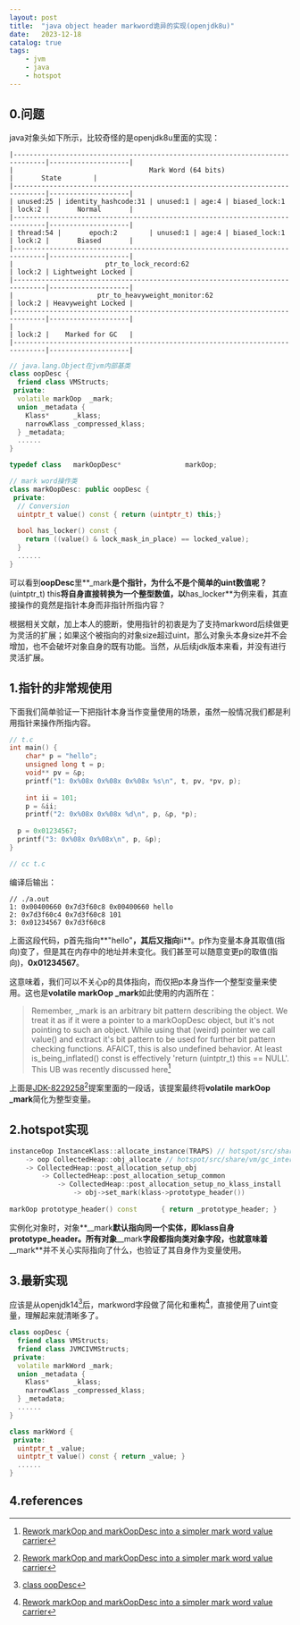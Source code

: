 ```yaml
---
layout: post
title:  "java object header markword诡异的实现(openjdk8u)"
date:   2023-12-18
catalog: true
tags:
    - jvm
    - java
    - hotspot
---
```


## 0.问题

java对象头如下所示，比较奇怪的是openjdk8u里面的实现：

```asciiarmor
|------------------------------------------------------------------------------|--------------------|
|                                  Mark Word (64 bits)                         |       State        |
|------------------------------------------------------------------------------|--------------------|
| unused:25 | identity_hashcode:31 | unused:1 | age:4 | biased_lock:1 | lock:2 |       Normal       |
|------------------------------------------------------------------------------|--------------------|
| thread:54 |       epoch:2        | unused:1 | age:4 | biased_lock:1 | lock:2 |       Biased       |
|------------------------------------------------------------------------------|--------------------|
|                       ptr_to_lock_record:62                         | lock:2 | Lightweight Locked |
|------------------------------------------------------------------------------|--------------------|
|                     ptr_to_heavyweight_monitor:62                   | lock:2 | Heavyweight Locked |
|------------------------------------------------------------------------------|--------------------|
|                                                                     | lock:2 |    Marked for GC   |
|------------------------------------------------------------------------------|--------------------|
```

```c++
// java.lang.Object在jvm内部基类
class oopDesc {
  friend class VMStructs;
 private:
  volatile markOop  _mark;
  union _metadata {
    Klass*      _klass;
    narrowKlass _compressed_klass;
  } _metadata;
  ......
}

typedef class   markOopDesc*                markOop;

// mark word操作类
class markOopDesc: public oopDesc {
 private:
  // Conversion
  uintptr_t value() const { return (uintptr_t) this;}
 
  bool has_locker() const {
    return ((value() & lock_mask_in_place) == locked_value);
  }
  ......
}
```

可以看到**oopDesc**里**_mark**是个指针，为什么不是个简单的uint数值呢？**(uintptr_t) this**将自身直接转换为一个整型数值，以**has_locker**为例来看，其直接操作的竟然是指针本身而非指针所指内容？

根据相关文献，加上本人的臆断，使用指针的初衷是为了支持markword后续做更为灵活的扩展；如果这个被指向的对象size超过uint，那么对象头本身size并不会增加，也不会破坏对象自身的既有功能。当然，从后续jdk版本来看，并没有进行灵活扩展。

## 1.指针的非常规使用

下面我们简单验证一下把指针本身当作变量使用的场景，虽然一般情况我们都是利用指针来操作所指内容。

```c++
// t.c
int main() {
	char* p = "hello";
	unsigned long t = p;
	void** pv = &p;
	printf("1: 0x%08x 0x%08x 0x%08x %s\n", t, pv, *pv, p);
	
	int ii = 101;
	p = &ii;
	printf("2: 0x%08x 0x%08x %d\n", p, &p, *p);
  
  p = 0x01234567;
  printf("3: 0x%08x 0x%08x\n", p, &p);
}

// cc t.c
```

编译后输出：

```
// ./a.out
1: 0x00400660 0x7d3f60c8 0x00400660 hello
2: 0x7d3f60c4 0x7d3f60c8 101
3: 0x01234567 0x7d3f60c8
```

上面这段代码，p首先指向**"hello"**，其后又指向**ii**。p作为变量本身其取值(指向)变了，但是其在内存中的地址并未变化。我们甚至可以随意变更p的取值(指向)，**0x01234567**。

这意味着，我们可以不关心p的具体指向，而仅把p本身当作一个整型变量来使用。这也是**volatile markOop  _mark**如此使用的内涵所在：

> Remember, _mark is an arbitrary bit pattern describing the object. We treat it as if it were a pointer to a markOopDesc object, but it's not pointing to such an object. While using that (weird) pointer we call value() and extract it's bit pattern to be used for further bit pattern checking functions. AFAICT, this is also undefined behavior. At least is_being_inflated() const is effectively 'return (uintptr_t) this == NULL'. This UB was recently discussed here[^1]

上面是<u>JDK-8229258</u>[^1]提案里面的一段话，该提案最终将**volatile markOop  _mark**简化为整型变量。

## 2.hotspot实现

```c++
instanceOop InstanceKlass::allocate_instance(TRAPS) // hotspot/src/share/vm/oops/instanceKlass.cpp
	-> oop CollectedHeap::obj_allocate // hotspot/src/share/vm/gc_interface/collectedHeap.inline.hpp
  	-> CollectedHeap::post_allocation_setup_obj 
  		-> CollectedHeap::post_allocation_setup_common
  			-> CollectedHeap::post_allocation_setup_no_klass_install
  				-> obj->set_mark(klass->prototype_header())
  
markOop prototype_header() const      { return _prototype_header; }
```

实例化对象时，对象**__mark**默认指向同一个实体，即klass自身prototype_header。所有对象**__mark**字段都指向类对象字段，也就意味着**__mark**并不关心实际指向了什么，也验证了其自身作为变量使用。

## 3.最新实现

应该是从openjdk14[^2]后，markword字段做了简化和重构[^1]，直接使用了uint变量，理解起来就清晰多了。

```c++
class oopDesc {
  friend class VMStructs;
  friend class JVMCIVMStructs;
 private:
  volatile markWord _mark;
  union _metadata {
    Klass*      _klass;
    narrowKlass _compressed_klass;
  } _metadata;
  ......
}

class markWord {
 private:
  uintptr_t _value;
  uintptr_t value() const { return _value; }
  ......
}
```

## 4.references

[^1]: [Rework markOop and markOopDesc into a simpler mark word value carrier](https://bugs.openjdk.org/browse/JDK-8229258)
[^2]: [class oopDesc](https://github.com/openjdk/jdk/blob/master/src/hotspot/share/oops/oopsHierarchy.hpp)

